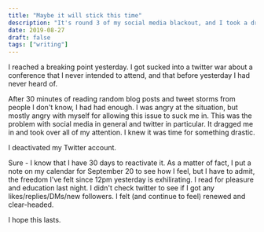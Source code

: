 ```yaml
---
title: "Maybe it will stick this time"
description: "It's round 3 of my social media blackout, and I took a drastic approach. I don't know what comes next. If this will last, or if I want it to last."
date: 2019-08-27
draft: false
tags: ["writing"]
---
```


I reached a breaking point yesterday. I got sucked into a twitter war about a conference that I never intended to attend, and that before yesterday I had never heard of.

After 30 minutes of reading random blog posts and tweet storms from people I don't know, I had had enough. I was angry at the situation, but mostly angry with myself for allowing this issue to suck me in. This was the problem with social media in general and twitter in particular. It dragged me in and took over all of my attention. I knew it was time for something drastic.

I deactivated my Twitter account.

Sure - I know that I have 30 days to reactivate it. As a matter of fact, I put a note on my calendar for September 20 to see how I feel, but I have to admit, the freedom I've felt since 12pm yesterday is exhilirating. I read for pleasure and education last night. I didn't check twitter to see if I got any likes/replies/DMs/new followers. I felt (and continue to feel) renewed and clear-headed.

I hope this lasts.
